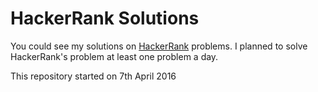 # HackerRank Solutions

You could see my solutions on [HackerRank](https://www.hackerrank.com) problems. I planned to solve HackerRank's problem at least one problem a day. 

This repository started on 7th April 2016
